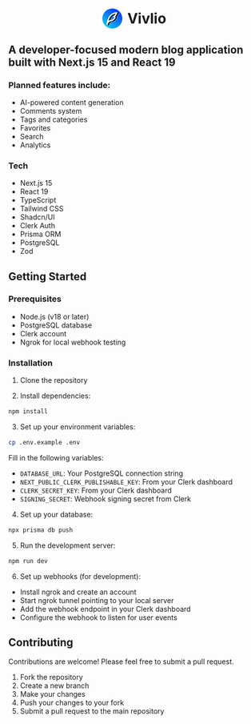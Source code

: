 <h1 align="center" style="display: flex; justify-content: center; align-items: center; gap: 10px;">
  <img src="public/assets/logo-new-dark.svg" alt="Vivlio Logo" width="40" style="vertical-align: middle;" /> 
  Vivlio
</h1>

## A developer-focused modern blog application built with Next.js 15 and React 19

### Planned features include:

- AI-powered content generation
- Comments system
- Tags and categories
- Favorites
- Search
- Analytics

### Tech

- Next.js 15
- React 19
- TypeScript
- Tailwind CSS
- Shadcn/UI
- Clerk Auth
- Prisma ORM
- PostgreSQL
- Zod

## Getting Started

### Prerequisites

- Node.js (v18 or later)
- PostgreSQL database
- Clerk account
- Ngrok for local webhook testing

### Installation

1. Clone the repository

2. Install dependencies:

```bash
npm install
```

3. Set up your environment variables:

```bash
cp .env.example .env
```

Fill in the following variables:

- `DATABASE_URL`: Your PostgreSQL connection string
- `NEXT_PUBLIC_CLERK_PUBLISHABLE_KEY`: From your Clerk dashboard
- `CLERK_SECRET_KEY`: From your Clerk dashboard
- `SIGNING_SECRET`: Webhook signing secret from Clerk

4. Set up your database:

```bash
npx prisma db push
```

5. Run the development server:

```bash
npm run dev
```

6. Set up webhooks (for development):

- Install ngrok and create an account
- Start ngrok tunnel pointing to your local server
- Add the webhook endpoint in your Clerk dashboard
- Configure the webhook to listen for user events

## Contributing

Contributions are welcome! Please feel free to submit a pull request.

1. Fork the repository
2. Create a new branch
3. Make your changes
4. Push your changes to your fork
5. Submit a pull request to the main repository
